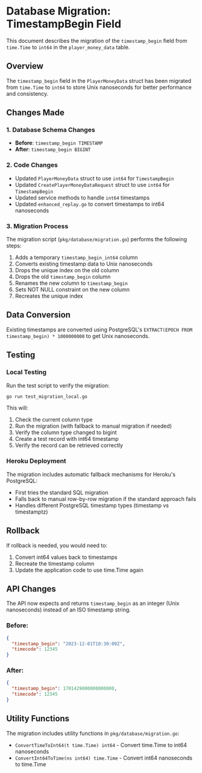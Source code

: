 # Database Migration: TimestampBegin Field

This document describes the migration of the `timestamp_begin` field from `time.Time` to `int64` in the `player_money_data` table.

## Overview

The `timestamp_begin` field in the `PlayerMoneyData` struct has been migrated from `time.Time` to `int64` to store Unix nanoseconds for better performance and consistency.

## Changes Made

### 1. Database Schema Changes
- **Before**: `timestamp_begin TIMESTAMP`
- **After**: `timestamp_begin BIGINT`

### 2. Code Changes
- Updated `PlayerMoneyData` struct to use `int64` for `TimestampBegin`
- Updated `CreatePlayerMoneyDataRequest` struct to use `int64` for `TimestampBegin`
- Updated service methods to handle `int64` timestamps
- Updated `enhanced_replay.go` to convert timestamps to int64 nanoseconds

### 3. Migration Process
The migration script (`pkg/database/migration.go`) performs the following steps:
1. Adds a temporary `timestamp_begin_int64` column
2. Converts existing timestamp data to Unix nanoseconds
3. Drops the unique index on the old column
4. Drops the old `timestamp_begin` column
5. Renames the new column to `timestamp_begin`
6. Sets NOT NULL constraint on the new column
7. Recreates the unique index

## Data Conversion

Existing timestamps are converted using PostgreSQL's `EXTRACT(EPOCH FROM timestamp_begin) * 1000000000` to get Unix nanoseconds.

## Testing

### Local Testing
Run the test script to verify the migration:

```bash
go run test_migration_local.go
```

This will:
1. Check the current column type
2. Run the migration (with fallback to manual migration if needed)
3. Verify the column type changed to bigint
4. Create a test record with int64 timestamp
5. Verify the record can be retrieved correctly

### Heroku Deployment
The migration includes automatic fallback mechanisms for Heroku's PostgreSQL:
- First tries the standard SQL migration
- Falls back to manual row-by-row migration if the standard approach fails
- Handles different PostgreSQL timestamp types (timestamp vs timestamptz)

## Rollback

If rollback is needed, you would need to:
1. Convert int64 values back to timestamps
2. Recreate the timestamp column
3. Update the application code to use time.Time again

## API Changes

The API now expects and returns `timestamp_begin` as an integer (Unix nanoseconds) instead of an ISO timestamp string.

### Before:
```json
{
  "timestamp_begin": "2023-12-01T10:30:00Z",
  "timecode": 12345
}
```

### After:
```json
{
  "timestamp_begin": 1701429000000000000,
  "timecode": 12345
}
```

## Utility Functions

The migration includes utility functions in `pkg/database/migration.go`:
- `ConvertTimeToInt64(t time.Time) int64` - Convert time.Time to int64 nanoseconds
- `ConvertInt64ToTime(ns int64) time.Time` - Convert int64 nanoseconds to time.Time
